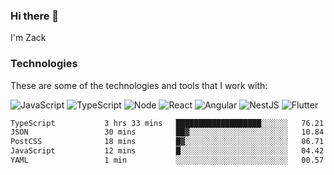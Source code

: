 ### Hi there 👋
I'm Zack

### Technologies
These are some of the technologies and tools that I work with:

![JavaScript](https://img.shields.io/badge/JavaScript-323330.svg?logo=javascript&logoColor=F7DF1E) 
![TypeScript](https://img.shields.io/badge/TypeScript-007ACC.svg?logo=typescript&logoColor=white) 
![Node](https://img.shields.io/badge/Node.js-43853D.svg?logo=node.js&logoColor=white)
![React](https://img.shields.io/badge/React-20232a.svg?logo=react&logoColor=61DAFB) 
![Angular](https://img.shields.io/badge/Angular-E23237.svg?logo=angularjs&logoColor=white)
![NestJS](https://img.shields.io/badge/NestJS-E0234E?logo=nestjs&logoColor=white)
![Flutter](https://img.shields.io/badge/Flutter-02569B.svg?logo=flutter&logoColor=white)

<!--START_SECTION:waka-->

```txt
TypeScript           3 hrs 33 mins   ███████████████████░░░░░░   76.21 %
JSON                 30 mins         ██▓░░░░░░░░░░░░░░░░░░░░░░   10.84 %
PostCSS              18 mins         █▓░░░░░░░░░░░░░░░░░░░░░░░   06.71 %
JavaScript           12 mins         █░░░░░░░░░░░░░░░░░░░░░░░░   04.42 %
YAML                 1 min           ░░░░░░░░░░░░░░░░░░░░░░░░░   00.57 %
```

<!--END_SECTION:waka-->
